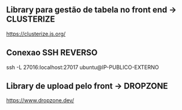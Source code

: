 ## Library para gestão de tabela no front end → CLUSTERIZE

https://clusterize.js.org/

## Conexao SSH REVERSO

ssh -L 27016:localhost:27017 ubuntu@IP-PUBLICO-EXTERNO

## Library de upload pelo front → DROPZONE

https://www.dropzone.dev/
